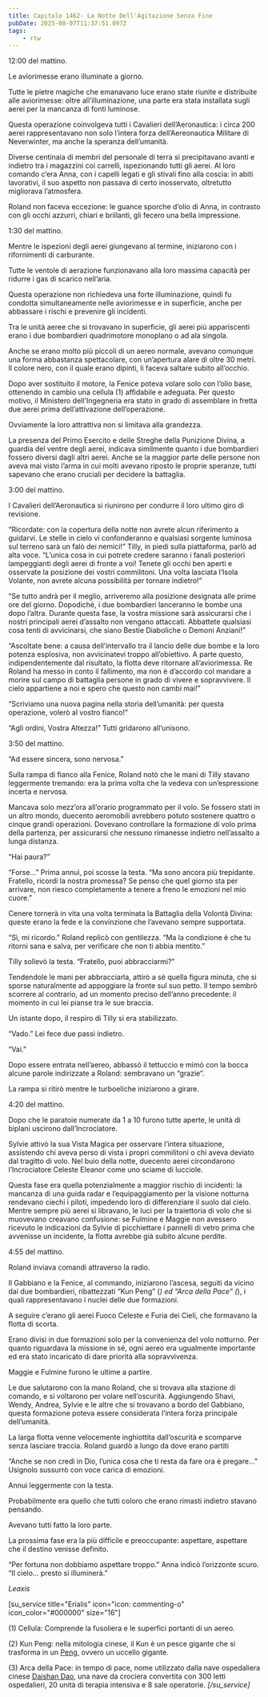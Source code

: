```yaml
---
title: Capitolo 1462- La Notte Dell'Agitazione Senza Fine
pubDate: 2025-08-07T11:37:51.097Z
tags:
    - rtw
---
```



12:00 del mattino.


Le aviorimesse erano illuminate a giorno.


Tutte le pietre magiche che emanavano luce erano state riunite e distribuite alle aviorimesse: oltre all’illuminazione, una parte era stata installata sugli aerei per la mancanza di fonti luminose.


Questa operazione coinvolgeva tutti i Cavalieri dell’Aeronautica: i circa 200 aerei rappresentavano non solo l’intera forza dell’Aereonautica Militare di Neverwinter, ma anche la speranza dell’umanità.


Diverse centinaia di membri del personale di terra si precipitavano avanti e indietro tra i magazzini coi carrelli, ispezionando tutti gli aerei. Al loro comando c’era Anna, con i capelli legati e gli stivali fino alla coscia: in abiti lavorativi, il suo aspetto non passava di certo inosservato, oltretutto migliorava l’atmosfera.


Roland non faceva eccezione: le guance sporche d’olio di Anna, in contrasto con gli occhi azzurri, chiari e brillanti, gli fecero una bella impressione.






1:30 del mattino.


Mentre le ispezioni degli aerei giungevano al termine, iniziarono con i rifornimenti di carburante.


Tutte le ventole di aerazione funzionavano alla loro massima capacità per ridurre i gas di scarico nell’aria.


Questa operazione non richiedeva una forte illuminazione, quindi fu condotta simultaneamente nelle aviorimesse e in superficie, anche per abbassare i rischi e prevenire gli incidenti.


Tra le unità aeree che si trovavano in superficie, gli aerei più appariscenti erano i due bombardieri quadrimotore monoplano o ad ala singola.


Anche se erano molto più piccoli di un aereo normale, avevano comunque una forma abbastanza spettacolare, con un’apertura alare di oltre 30 metri. Il colore nero, con il quale erano dipinti, li faceva saltare subito all’occhio.


Dopo aver sostituito il motore, la Fenice poteva volare solo con l’olio base, ottenendo in cambio una cellula (1) affidabile e adeguata. Per questo motivo, il Ministero dell'Ingegneria era stato in grado di assemblare in fretta due aerei prima dell’attivazione dell’operazione.


Ovviamente la loro attrattiva non si limitava alla grandezza.


La presenza del Primo Esercito e delle Streghe della Punizione Divina, a guardia del ventre degli aerei, indicava similmente quanto i due bombardieri fossero diversi dagli altri aerei. Anche se la maggior parte delle persone non aveva mai visto l’arma in cui molti avevano riposto le proprie speranze, tutti sapevano che erano cruciali per decidere la battaglia.






3:00 del mattino.


I Cavalieri dell’Aeronautica si riunirono per condurre il loro ultimo giro di revisione.


“Ricordate: con la copertura della notte non avrete alcun riferimento a guidarvi. Le stelle in cielo vi confonderanno e qualsiasi sorgente luminosa sul terreno sarà un falò dei nemici!” Tilly, in piedi sulla piattaforma, parlò ad alta voce. “L’unica cosa in cui potrete credere saranno i fanali posteriori lampeggianti degli aerei di fronte a voi! Tenete gli occhi ben aperti e osservate la posizione dei vostri commilitoni. Una volta lasciata l’Isola Volante, non avrete alcuna possibilità per tornare indietro!”


“Se tutto andrà per il meglio, arriveremo alla posizione designata alle prime ore del giorno. Dopodiché, i due bombardieri lanceranno le bombe una dopo l’altra. Durante questa fase, la vostra missione sarà assicurarsi che i nostri principali aerei d’assalto non vengano attaccati. Abbattete qualsiasi cosa tenti di avvicinarsi, che siano Bestie Diaboliche o Demoni Anziani!”


“Ascoltate bene: a causa dell’intervallo tra il lancio delle due bombe e la loro potenza esplosiva, non avvicinatevi troppo all’obiettivo. A parte questo, indipendentemente dal risultato, la flotta deve ritornare all’aviorimessa. Re Roland ha messo in conto il fallimento, ma non è d’accordo col mandare a morire sul campo di battaglia persone in grado di vivere e sopravvivere. Il cielo appartiene a noi e spero che questo non cambi mai!”


“Scriviamo una nuova pagina nella storia dell’umanità: per questa operazione, volerò al vostro fianco!”


“Agli ordini, Vostra Altezza!” Tutti gridarono all’unisono.






3:50 del mattino.


“Ad essere sincera, sono nervosa.”


Sulla rampa di fianco alla Fenice, Roland notò che le mani di Tilly stavano leggermente tremando: era la prima volta che la vedeva con un’espressione incerta e nervosa.


Mancava solo mezz’ora all’orario programmato per il volo. Se fossero stati in un altro mondo, duecento aeromobili avrebbero potuto sostenere quattro o cinque grandi operazioni. Dovevano controllare la formazione di volo prima della partenza, per assicurarsi che nessuno rimanesse indietro nell’assalto a lunga distanza.


“Hai paura?”


“Forse…” Prima annuì, poi scosse la testa. “Ma sono ancora più trepidante. Fratello, ricordi la nostra promessa? Se penso che quel giorno sta per arrivare, non riesco completamente a tenere a freno le emozioni nel mio cuore.”


Cenere tornerà in vita una volta terminata la Battaglia della Volontà Divina: queste erano la fede e la convinzione che l’avevano sempre supportata.


“Sì, mi ricordo.” Roland replicò con gentilezza. “Ma la condizione è che tu ritorni sana e salva, per verificare che non ti abbia mentito.”


Tilly sollevò la testa. “Fratello, puoi abbracciarmi?”


Tendendole le mani per abbracciarla, attirò a sé quella figura minuta, che si sporse naturalmente ad appoggiare la fronte sul suo petto. Il tempo sembrò scorrere al contrario, ad un momento preciso dell’anno precedente: il momento in cui lei pianse tra le sue braccia.


Un istante dopo, il respiro di Tilly si era stabilizzato.


“Vado.” Lei fece due passi indietro.


“Vai.”


Dopo essere entrata nell’aereo, abbassò il tettuccio e mimò con la bocca alcune parole indirizzate a Roland: sembravano un “grazie”.


La rampa si ritirò mentre le turboeliche iniziarono a girare.






4:20 del mattino.


Dopo che le paratoie numerate da 1 a 10 furono tutte aperte, le unità di biplani uscirono dall’Incrociatore.


Sylvie attivò la sua Vista Magica per osservare l’intera situazione, assistendo chi aveva perso di vista i propri commilitoni o chi aveva deviato dal tragitto di volo. Nel buio della notte, duecento aerei circondarono l’Incrociatore Celeste Eleanor come uno sciame di lucciole.


Questa fase era quella potenzialmente a maggior rischio di incidenti: la mancanza di una guida radar e l’equipaggiamento per la visione notturna rendevano ciechi i piloti, impedendo loro di differenziare il suolo dal cielo. Mentre sempre più aerei si libravano, le luci per la traiettoria di volo che si muovevano creavano confusione: se Fulmine e Maggie non avessero ricevuto le indicazioni da Sylvie di picchiettare i pannelli di vetro prima che avvenisse un incidente, la flotta avrebbe già subito alcune perdite.






4:55 del mattino.


Roland inviava comandi attraverso la radio.


Il Gabbiano e la Fenice, al commando, iniziarono l’ascesa, seguiti da vicino dai due bombardieri, ribattezzati “Kun Peng” (*) ed “Arca della Pace” (*), i quali rappresentavano i nuclei delle due formazioni.


A seguire c’erano gli aerei Fuoco Celeste e Furia dei Cieli, che formavano la flotta di scorta.


Erano divisi in due formazioni solo per la convenienza del volo notturno. Per quanto riguardava la missione in sé, ogni aereo era ugualmente importante ed era stato incaricato di dare priorità alla sopravvivenza.


Maggie e Fulmine furono le ultime a partire.


Le due salutarono con la mano Roland, che si trovava alla stazione di comando, e si voltarono per volare nell’oscurità. Aggiungendo Shavi, Wendy, Andrea, Sylvie e le altre che si trovavano a bordo del Gabbiano, questa formazione poteva essere considerata l’intera forza principale dell’umanità.


La larga flotta venne velocemente inghiottita dall’oscurità e scomparve senza lasciare traccia. Roland guardò a lungo da dove erano partiti


“Anche se non credi in Dio, l’unica cosa che ti resta da fare ora è pregare…” Usignolo sussurrò con voce carica di emozioni.


Annuì leggermente con la testa.


Probabilmente era quello che tutti coloro che erano rimasti indietro stavano pensando.


Avevano tutti fatto la loro parte.


La prossima fase era la più difficile e preoccupante: aspettare, aspettare che il destino venisse definito.


“Per fortuna non dobbiamo aspettare troppo.” Anna indicò l’orizzonte scuro. “Il cielo… presto si illuminerà.”










<em>Leaxis</em>


[su_service title="Erialis" icon="icon: commenting-o" icon_color="#000000" size="16"]


(1) Cellula: Comprende la fusoliera e le superfici portanti di un aereo.


(2) Kun Peng: nella mitologia cinese, il Kun è un pesce gigante che si trasforma in un <a href="https://en.wikipedia.org/wiki/Peng_(mythology)">Peng,</a> ovvero un uccello gigante.


(3) Arca della Pace: in tempo di pace, nome utilizzato dalla nave ospedaliera cinese <a href="https://en.wikipedia.org/wiki/Chinese_hospital_ship_Daishan_Dao">Daishan Dao</a>, una nave da crociera convertita con 300 letti ospedalieri, 20 unità di terapia intensiva e 8 sale operatorie. <em>[/su_service]</em>








                                


                                



